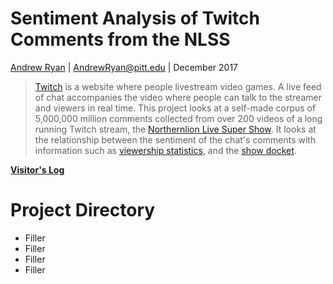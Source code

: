 # Sentiment Analysis of Twitch Comments from the NLSS

[Andrew Ryan](https://andrewryan95.github.io/) | AndrewRyan@pitt.edu | December 2017


>[Twitch](https://twitch.tv/) is a website where people livestream video games. A live feed of chat accompanies the video where people can talk to the streamer and viewers in real time. This project looks at a self-made corpus of 5,000,000 million comments collected from over 200 videos of a long running Twitch stream, the [Northernlion Live Super Show](http://whenisnlss.com/). It looks at the relationship between the sentiment of the chat's comments with information such as [viewership statistics](https://sullygnome.com/channel/Northernlion), and the [show docket](http://twoandahalfscums.blogspot.co.uk/p/nlss.html).


**[Visitor's Log](https://github.com/Data-Science-for-Linguists/Shared-Repo/blob/master/todo10_visitors_log/visitors_log_AndrewRyan.md)**


# Project Directory #
* Filler
* Filler
* Filler
* Filler